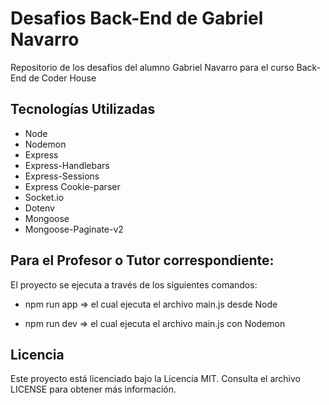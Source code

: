 # Desafios Back-End de Gabriel Navarro

Repositorio de los desafíos del alumno Gabriel Navarro para el curso Back-End de Coder House

## Tecnologías Utilizadas

- Node
- Nodemon
- Express
- Express-Handlebars
- Express-Sessions
- Express Cookie-parser
- Socket.io
- Dotenv
- Mongoose
- Mongoose-Paginate-v2

## Para el Profesor o Tutor correspondiente:

El proyecto se ejecuta a través de los siguientes comandos:

- npm run app => el cual ejecuta el archivo main.js desde Node

- npm run dev => el cual ejecuta el archivo main.js con Nodemon

## Licencia

Este proyecto está licenciado bajo la Licencia MIT. Consulta el archivo LICENSE para obtener más información.
